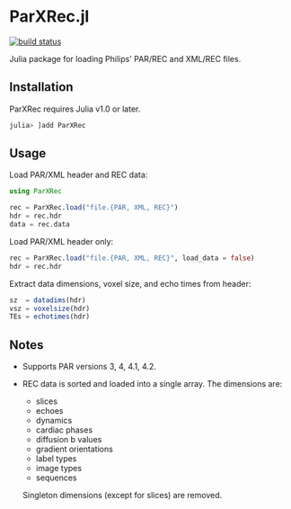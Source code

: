 # ParXRec.jl

[![build status](https://github.com/kamesy/ParXRec.jl/workflows/CI/badge.svg)](https://github.com/kamesy/ParXRec.jl/actions?query=workflow%3ACI)

Julia package for loading Philips' PAR/REC and XML/REC files.

## Installation

ParXRec requires Julia v1.0 or later.

```julia
julia> ]add ParXRec
```

## Usage

Load PAR/XML header and REC data:
```julia
using ParXRec

rec = ParXRec.load("file.{PAR, XML, REC}")
hdr = rec.hdr
data = rec.data
```

Load PAR/XML header only:
```julia
rec = ParXRec.load("file.{PAR, XML, REC}", load_data = false)
hdr = rec.hdr
```

Extract data dimensions, voxel size, and echo times from header:
```julia
sz  = datadims(hdr)
vsz = voxelsize(hdr)
TEs = echotimes(hdr)
```

## Notes
- Supports PAR versions 3, 4, 4.1, 4.2.
- REC data is sorted and loaded into a single array. The dimensions are:
    - slices
    - echoes
    - dynamics
    - cardiac phases
    - diffusion b values
    - gradient orientations
    - label types
    - image types
    - sequences

    Singleton dimensions (except for slices) are removed.
